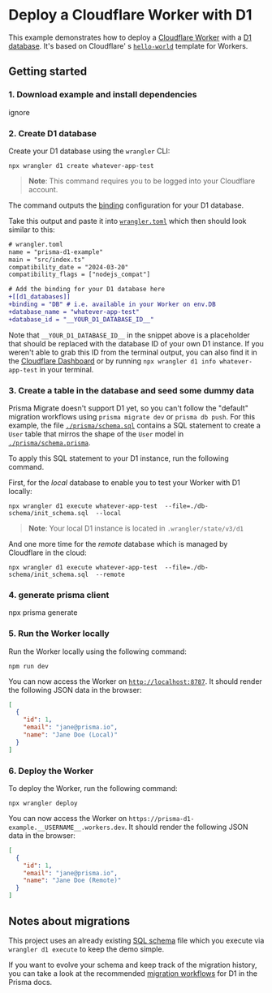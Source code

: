 # Deploy a Cloudflare Worker with D1

This example demonstrates how to deploy a [Cloudflare Worker](https://workers.cloudflare.com/) with
a [D1 database](https://developers.cloudflare.com/d1/). It's based on Cloudflare'
s [`hello-world`](https://github.com/cloudflare/workers-sdk/tree/4fdd8987772d914cf50725e9fa8cb91a82a6870d/packages/create-cloudflare/templates/hello-world)
template for Workers.

## Getting started

### 1. Download example and install dependencies

ignore

### 2. Create D1 database

Create your D1 database using the `wrangler` CLI:

```
npx wrangler d1 create whatever-app-test
```

> **Note**: This command requires you to be logged into your Cloudflare account.

The command outputs the [binding](https://developers.cloudflare.com/workers/configuration/bindings/) configuration for
your D1 database.

Take this output and paste it into [`wrangler.toml`](./wrangler.toml) which then should look similar to this:

```diff
# wrangler.toml
name = "prisma-d1-example"
main = "src/index.ts"
compatibility_date = "2024-03-20"
compatibility_flags = ["nodejs_compat"]

# Add the binding for your D1 database here
+[[d1_databases]]
+binding = "DB" # i.e. available in your Worker on env.DB
+database_name = "whatever-app-test"
+database_id = "__YOUR_D1_DATABASE_ID__"
```

Note that `__YOUR_D1_DATABASE_ID__` in the snippet above is a placeholder that should be replaced with the database ID
of your own D1 instance. If you weren't able to grab this ID from the terminal output, you can also find it in
the [Cloudflare Dashboard](https://dash.cloudflare.com/) or by running `npx wrangler d1 info whatever-app-test` in your
terminal.

### 3. Create a table in the database and seed some dummy data

Prisma Migrate doesn't support D1 yet, so you can't follow the "default" migration workflows using `prisma migrate dev`
or `prisma db push`. For this example, the file [`./prisma/schema.sql`](./prisma/schema.sql) contains a SQL statement to
create a `User` table that mirros the shape of the `User` model in [`./prisma/schema.prisma`](./prisma/schema.prisma).

To apply this SQL statement to your D1 instance, run the following command.

First, for the _local_ database to enable you to test your Worker with D1 locally:

```
npx wrangler d1 execute whatever-app-test  --file=./db-schema/init_schema.sql  --local
```

> **Note**: Your local D1 instance is located in `.wrangler/state/v3/d1`

And one more time for the _remote_ database which is managed by Cloudflare in the cloud:

```
npx wrangler d1 execute whatever-app-test  --file=./db-schema/init_schema.sql  --remote
```

### 4. generate prisma client

npx prisma generate

### 5. Run the Worker locally

Run the Worker locally using the following command:

```
npm run dev
```

You can now access the Worker on [`http://localhost:8787`](http://localhost:8787). It should render the following JSON
data in the browser:

```json
[
  {
    "id": 1,
    "email": "jane@prisma.io",
    "name": "Jane Doe (Local)"
  }
]
```

### 6. Deploy the Worker

To deploy the Worker, run the following command:

```
npx wrangler deploy
```

You can now access the Worker on `https://prisma-d1-example.__USERNAME__.workers.dev`. It should render the following
JSON data in the browser:

```json
[
  {
    "id": 1,
    "email": "jane@prisma.io",
    "name": "Jane Doe (Remote)"
  }
]
```

## Notes about migrations

This project uses an already existing [SQL schema](./prisma/schema.sql) file which you execute via `wrangler d1 execute`
to keep the demo simple.

If you want to evolve your schema and keep track of the migration history, you can take a look at the
recommended [migration workflows](https://www.prisma.io/docs/orm/overview/databases/cloudflare-d1#migration-workflows)
for D1 in the Prisma docs.

